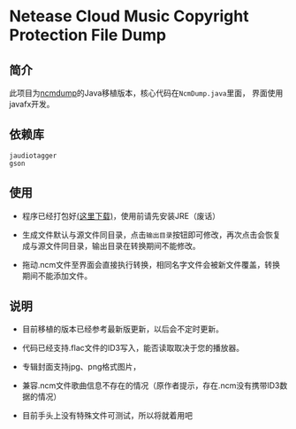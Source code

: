 Netease Cloud Music Copyright Protection File Dump
===========

## 简介
此项目为[ncmdump](https://github.com/anonymous5l/ncmdump)的Java移植版本，核心代码在`NcmDump.java`里面，
界面使用javafx开发。

## 依赖库
	jaudiotagger
	gson

## 使用
- 程序已经打包好[(这里下载)](https://github.com/Yeamy/ncmdump/releases)，使用前请先安装JRE（废话）

- 生成文件默认与源文件同目录，点击`输出目录`按钮即可修改，再次点击会恢复成与源文件同目录，输出目录在转换期间不能修改。

- 拖动.ncm文件至界面会直接执行转换，相同名字文件会被新文件覆盖，转换期间不能添加文件。

## 说明
- 目前移植的版本已经参考最新版更新，以后会不定时更新。

- 代码已经支持.flac文件的ID3写入，能否读取取决于您的播放器。

- 专辑封面支持jpg、png格式图片，

- 兼容.ncm文件歌曲信息不存在的情况（原作者提示，存在.ncm没有携带ID3数据的情况）

- 目前手头上没有特殊文件可测试，所以将就着用吧